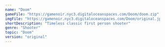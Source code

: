 ```yaml
---
name: "Doom"
gameFile: "https://gamenoir.nyc3.digitaloceanspaces.com/Doom/doom.zip"
imgFile: "https://gamenoir.nyc3.digitaloceanspaces.com/Doom/original.jpg"
shortDescription: "Timeless classic first person shooter"
genre: "Shooter"
topic: "Doom"
version: "original"
---
```

